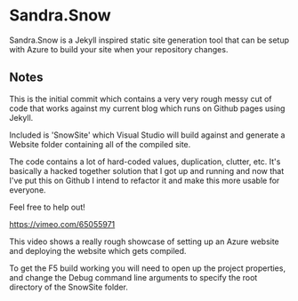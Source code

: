 # Sandra.Snow

Sandra.Snow is a Jekyll inspired static site generation tool that can be setup with Azure to build your site when your repository changes. 

## Notes

This is the initial commit which contains a very very rough messy cut of code that works against my current blog which runs on Github pages using Jekyll.

Included is 'SnowSite' which Visual Studio will build against and generate a Website folder containing all of the compiled site.

The code contains a lot of hard-coded values, duplication, clutter, etc. It's basically a hacked together solution that I got up and running and now that I've put this on Github I intend to refactor it and make this more usable for everyone.

Feel free to help out!

<https://vimeo.com/65055971>

This video shows a really rough showcase of setting up an Azure website and deploying the website which gets compiled.

To get the F5 build working you will need to open up the project properties, and change the Debug command line arguments to specify the root directory of the SnowSite folder. 